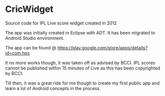 # CricWidget
Source code for IPL Live score widget created in 2012

The app was initially created in Eclipse with ADT. It has been migrated to Android Studio environment. 

The app can be found @
https://play.google.com/store/apps/details?id=com.hps 

It no more works though, it was taken off as advised by BCCI. IPL scores cannot be published within 15 minutes of Live 
as this has been copyrighted by BCCI. 

Till then, it was a great ride for me though to create my first public app and learn a lot of Android concepts in the process.
